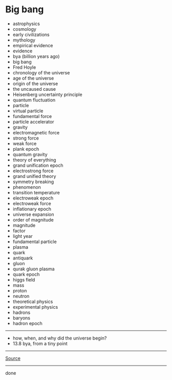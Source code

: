 ﻿# Big bang

- astrophysics
- cosmology
- early civilizations
- mythology
- empirical evidence
- evidence
- bya (billion years ago)
- big bang
- Fred Hoyle
- chronology of the universe
- age of the universe
- origin of the universe
- the uncaused cause
- Heisenberg uncertainty principle
- quantum fluctuation
- particle
- virtual particle
- fundamental force
- particle accelerator
- gravity
- electromagnetic force
- strong force
- weak force
- plank epoch
- quantum gravity
- theory of everything
- grand unification epoch
- electrostrong force
- grand unified theory
- symmetry breaking
- phenomenon
- transition temperature
- electroweak epoch
- electroweak force
- inflationary epoch
- universe expansion
- order of magnitude
- magnitude
- factor
- light year
- fundamental particle
- plasma
- quark
- antiquark
- gluon
- qurak gluon plasma
- quark epoch
- higgs field
- mass
- proton
- neutron
- theoretical physics
- experimental physics
- hadrons
- baryons
- hadron epoch

***

- how, when, and why did the universe begin?
- 13.8 bya, from a tiny point

***

[Source](https://youtu.be/0L_MvPLspdg)

***

done